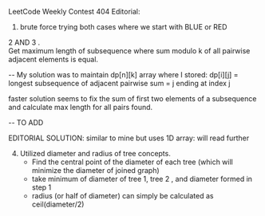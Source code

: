 LeetCode Weekly Contest 404 Editorial:

1. brute force trying both cases where we start with BLUE or RED<br/>




2 AND 3 . \
Get maximum length of subsequence where sum modulo k of all pairwise adjacent elements is equal.

--
My solution was to maintain dp[n][k] array where I stored:
 dp[i][j] = longest subsequence of adjacent pairwise sum = j ending at index j

 faster solution seems to fix the sum of first two elements of a subsequence and calculate max length for all pairs
 found.

 -- TO ADD

 EDITORIAL SOLUTION: similar to mine but uses 1D array: will read further

4. Utilized diameter and radius of tree concepts.
    - Find the central point of the diameter of each tree (which will minimize the diameter of joined graph)
    - take minimum of diameter of tree 1, tree 2 , and diameter formed in step 1
    - radius (or half of diameter) can simply be calculated as ceil(diameter/2)
